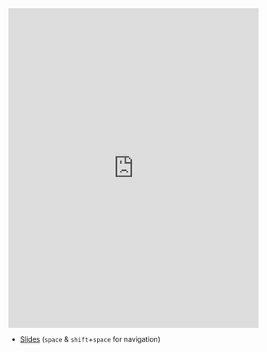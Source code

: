 <iframe width="100%" height="644"
 src="https://www.youtube.com/embed/kM3G35yhyDw" frameborder="0"
 allow="accelerometer; encrypted-media; gyroscope; picture-in-picture"
 allowfullscreen></iframe>

- [Slides](/PyData2019/slides.html) (`space` & `shift`+`space` for navigation)
